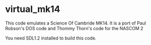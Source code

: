 # virtual_mk14
This code emulates a Science Of Cambride MK14.
It is a port of Paul Robson's DOS code and Thommy Thorn's code for the NASCOM 2

You need SDL1.2 installed to build this code.
